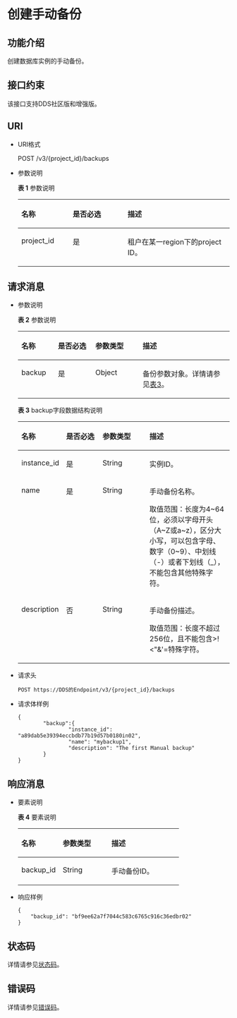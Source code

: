 # 创建手动备份<a name="dds_api_0027"></a>

## 功能介绍<a name="section4850156117316"></a>

创建数据库实例的手动备份。

## 接口约束<a name="section1239972118494"></a>

该接口支持DDS社区版和增强版。

## URI<a name="section28961517113719"></a>

-   URI格式

    POST /v3/\{project\_id\}/backups

-   参数说明

    **表 1**  参数说明

    <a name="table58427690"></a>
    <table><thead align="left"><tr id="row1482002"><th class="cellrowborder" valign="top" width="24.25%" id="mcps1.2.4.1.1"><p id="p52933326"><a name="p52933326"></a><a name="p52933326"></a>名称</p>
    </th>
    <th class="cellrowborder" valign="top" width="25.94%" id="mcps1.2.4.1.2"><p id="p59740974"><a name="p59740974"></a><a name="p59740974"></a>是否必选</p>
    </th>
    <th class="cellrowborder" valign="top" width="49.81%" id="mcps1.2.4.1.3"><p id="p2775334615440"><a name="p2775334615440"></a><a name="p2775334615440"></a>描述</p>
    </th>
    </tr>
    </thead>
    <tbody><tr id="row44765691"><td class="cellrowborder" valign="top" width="24.25%" headers="mcps1.2.4.1.1 "><p id="p512115502311"><a name="p512115502311"></a><a name="p512115502311"></a>project_id</p>
    </td>
    <td class="cellrowborder" valign="top" width="25.94%" headers="mcps1.2.4.1.2 "><p id="p39316155"><a name="p39316155"></a><a name="p39316155"></a>是</p>
    </td>
    <td class="cellrowborder" valign="top" width="49.81%" headers="mcps1.2.4.1.3 "><p id="p40188499163133"><a name="p40188499163133"></a><a name="p40188499163133"></a>租户在某一region下的project ID。</p>
    </td>
    </tr>
    </tbody>
    </table>


## 请求消息<a name="section3074340117316"></a>

-   参数说明

    **表 2**  参数说明

    <a name="table11236435"></a>
    <table><thead align="left"><tr id="row61525259"><th class="cellrowborder" valign="top" width="17.25%" id="mcps1.2.5.1.1"><p id="p17490046"><a name="p17490046"></a><a name="p17490046"></a>名称</p>
    </th>
    <th class="cellrowborder" valign="top" width="17.66%" id="mcps1.2.5.1.2"><p id="p7407659"><a name="p7407659"></a><a name="p7407659"></a>是否必选</p>
    </th>
    <th class="cellrowborder" valign="top" width="22.37%" id="mcps1.2.5.1.3"><p id="p63149496"><a name="p63149496"></a><a name="p63149496"></a>参数类型</p>
    </th>
    <th class="cellrowborder" valign="top" width="42.72%" id="mcps1.2.5.1.4"><p id="p681212491039"><a name="p681212491039"></a><a name="p681212491039"></a>描述</p>
    </th>
    </tr>
    </thead>
    <tbody><tr id="row60827539"><td class="cellrowborder" valign="top" width="17.25%" headers="mcps1.2.5.1.1 "><p id="p28083633"><a name="p28083633"></a><a name="p28083633"></a>backup</p>
    </td>
    <td class="cellrowborder" valign="top" width="17.66%" headers="mcps1.2.5.1.2 "><p id="p60181840"><a name="p60181840"></a><a name="p60181840"></a>是</p>
    </td>
    <td class="cellrowborder" valign="top" width="22.37%" headers="mcps1.2.5.1.3 "><p id="p10432111445315"><a name="p10432111445315"></a><a name="p10432111445315"></a>Object</p>
    </td>
    <td class="cellrowborder" valign="top" width="42.72%" headers="mcps1.2.5.1.4 "><p id="p1935815385512"><a name="p1935815385512"></a><a name="p1935815385512"></a>备份参数对象。详情请参见<a href="#table35260043174853">表3</a>。</p>
    </td>
    </tr>
    </tbody>
    </table>

    **表 3**  backup字段数据结构说明

    <a name="table35260043174853"></a>
    <table><thead align="left"><tr id="row29173707174853"><th class="cellrowborder" valign="top" width="17.01%" id="mcps1.2.5.1.1"><p id="p14260042174853"><a name="p14260042174853"></a><a name="p14260042174853"></a>名称</p>
    </th>
    <th class="cellrowborder" valign="top" width="18.23%" id="mcps1.2.5.1.2"><p id="p14212742174853"><a name="p14212742174853"></a><a name="p14212742174853"></a>是否必选</p>
    </th>
    <th class="cellrowborder" valign="top" width="23.11%" id="mcps1.2.5.1.3"><p id="p10381414174853"><a name="p10381414174853"></a><a name="p10381414174853"></a>参数类型</p>
    </th>
    <th class="cellrowborder" valign="top" width="41.65%" id="mcps1.2.5.1.4"><p id="p567365314318"><a name="p567365314318"></a><a name="p567365314318"></a>描述</p>
    </th>
    </tr>
    </thead>
    <tbody><tr id="row2025019820560"><td class="cellrowborder" valign="top" width="17.01%" headers="mcps1.2.5.1.1 "><p id="p1161524185615"><a name="p1161524185615"></a><a name="p1161524185615"></a>instance_id</p>
    </td>
    <td class="cellrowborder" valign="top" width="18.23%" headers="mcps1.2.5.1.2 "><p id="p1162424145615"><a name="p1162424145615"></a><a name="p1162424145615"></a>是</p>
    </td>
    <td class="cellrowborder" valign="top" width="23.11%" headers="mcps1.2.5.1.3 "><p id="p176252485617"><a name="p176252485617"></a><a name="p176252485617"></a>String</p>
    </td>
    <td class="cellrowborder" valign="top" width="41.65%" headers="mcps1.2.5.1.4 "><p id="p1613774381112"><a name="p1613774381112"></a><a name="p1613774381112"></a>实例ID。</p>
    </td>
    </tr>
    <tr id="row1261319148573"><td class="cellrowborder" valign="top" width="17.01%" headers="mcps1.2.5.1.1 "><p id="p1245962585719"><a name="p1245962585719"></a><a name="p1245962585719"></a>name</p>
    </td>
    <td class="cellrowborder" valign="top" width="18.23%" headers="mcps1.2.5.1.2 "><p id="p945962595717"><a name="p945962595717"></a><a name="p945962595717"></a>是</p>
    </td>
    <td class="cellrowborder" valign="top" width="23.11%" headers="mcps1.2.5.1.3 "><p id="p1545992513578"><a name="p1545992513578"></a><a name="p1545992513578"></a>String</p>
    </td>
    <td class="cellrowborder" valign="top" width="41.65%" headers="mcps1.2.5.1.4 "><p id="p157412071584"><a name="p157412071584"></a><a name="p157412071584"></a>手动备份名称。</p>
    <p id="p879010401672"><a name="p879010401672"></a><a name="p879010401672"></a>取值范围：长度为4~64位，必须以字母开头（A~Z或a~z），区分大小写，可以包含字母、数字（0~9）、中划线（-）或者下划线（_），不能包含其他特殊字符。</p>
    </td>
    </tr>
    <tr id="row64070195174853"><td class="cellrowborder" valign="top" width="17.01%" headers="mcps1.2.5.1.1 "><p id="p22303345174853"><a name="p22303345174853"></a><a name="p22303345174853"></a>description</p>
    </td>
    <td class="cellrowborder" valign="top" width="18.23%" headers="mcps1.2.5.1.2 "><p id="p61740531174853"><a name="p61740531174853"></a><a name="p61740531174853"></a>否</p>
    </td>
    <td class="cellrowborder" valign="top" width="23.11%" headers="mcps1.2.5.1.3 "><p id="p34927138174853"><a name="p34927138174853"></a><a name="p34927138174853"></a>String</p>
    </td>
    <td class="cellrowborder" valign="top" width="41.65%" headers="mcps1.2.5.1.4 "><p id="p1454814446586"><a name="p1454814446586"></a><a name="p1454814446586"></a>手动备份描述。</p>
    <p id="p2013512361589"><a name="p2013512361589"></a><a name="p2013512361589"></a>取值范围：长度不超过256位，且不能包含&gt;!&lt;"&amp;'=特殊字符。</p>
    </td>
    </tr>
    </tbody>
    </table>


-   请求头

    ```
    POST https://DDS的Endpoint/v3/{project_id}/backups
    ```

-   请求体样例

    ```
    {
            "backup":{
                    "instance_id": "a89dab5e39394eccbdb77b19d57b0180in02",
                    "name": "mybackup1",
                    "description": "The first Manual backup"
            }
    }
    ```


## 响应消息<a name="section28521534113742"></a>

-   要素说明

    **表 4**  要素说明

    <a name="table30427456"></a>
    <table><thead align="left"><tr id="row47542385"><th class="cellrowborder" valign="top" width="25.629999999999995%" id="mcps1.2.4.1.1"><p id="p25727981"><a name="p25727981"></a><a name="p25727981"></a>名称</p>
    </th>
    <th class="cellrowborder" valign="top" width="30.270000000000003%" id="mcps1.2.4.1.2"><p id="p3591713"><a name="p3591713"></a><a name="p3591713"></a>参数类型</p>
    </th>
    <th class="cellrowborder" valign="top" width="44.1%" id="mcps1.2.4.1.3"><p id="p1527375818313"><a name="p1527375818313"></a><a name="p1527375818313"></a>描述</p>
    </th>
    </tr>
    </thead>
    <tbody><tr id="row10023380"><td class="cellrowborder" valign="top" width="25.629999999999995%" headers="mcps1.2.4.1.1 "><p id="p6587426"><a name="p6587426"></a><a name="p6587426"></a>backup_id</p>
    </td>
    <td class="cellrowborder" valign="top" width="30.270000000000003%" headers="mcps1.2.4.1.2 "><p id="p63819464"><a name="p63819464"></a><a name="p63819464"></a>String</p>
    </td>
    <td class="cellrowborder" valign="top" width="44.1%" headers="mcps1.2.4.1.3 "><p id="p17946858"><a name="p17946858"></a><a name="p17946858"></a>手动备份ID。</p>
    </td>
    </tr>
    </tbody>
    </table>


-   响应样例

    ```
    {
        "backup_id": "bf9ee62a7f7044c583c6765c916c36edbr02"
    }
    ```


## 状态码<a name="section5382712154838"></a>

详情请参见[状态码](状态码.md)。

## 错误码<a name="section6522193710339"></a>

详情请参见[错误码](错误码.md)。

